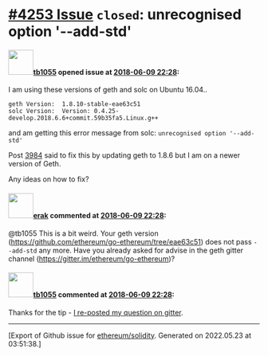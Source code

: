 # [\#4253 Issue](https://github.com/ethereum/solidity/issues/4253) `closed`: unrecognised option '--add-std'

#### <img src="https://avatars.githubusercontent.com/u/39097933?v=4" width="50">[tb1055](https://github.com/tb1055) opened issue at [2018-06-09 22:28](https://github.com/ethereum/solidity/issues/4253):

I am using these versions of geth and solc on Ubuntu 16.04..
```
geth Version:  1.8.10-stable-eae63c51
solc Version:  Version: 0.4.25-develop.2018.6.6+commit.59b35fa5.Linux.g++
```
and am getting this error message from solc:  `unrecognised option '--add-std'`

Post [3984](https://github.com/ethereum/solidity/issues/3984) said to fix this by updating geth to 1.8.6 but I am on a newer version of Geth.

Any ideas on how to fix?


#### <img src="https://avatars.githubusercontent.com/u/20012009?u=61e903cf16bc5f3353db1d571401e2e71b6f61ed&v=4" width="50">[erak](https://github.com/erak) commented at [2018-06-09 22:28](https://github.com/ethereum/solidity/issues/4253#issuecomment-396069330):

@tb1055 This is a bit weird. Your geth version (https://github.com/ethereum/go-ethereum/tree/eae63c51) does not pass ``--add-std`` any more. Have you already asked for advise in the geth gitter channel (https://gitter.im/ethereum/go-ethereum)?

#### <img src="https://avatars.githubusercontent.com/u/39097933?v=4" width="50">[tb1055](https://github.com/tb1055) commented at [2018-06-09 22:28](https://github.com/ethereum/solidity/issues/4253#issuecomment-396070733):

Thanks for the tip -  [I re-posted my question on gitter](https://gitter.im/ethereum/topics/topic/5b1d6dd44b2d9417e1db4864/solc-message-unrecognised-option-add-std-4253).


-------------------------------------------------------------------------------



[Export of Github issue for [ethereum/solidity](https://github.com/ethereum/solidity). Generated on 2022.05.23 at 03:51:38.]
